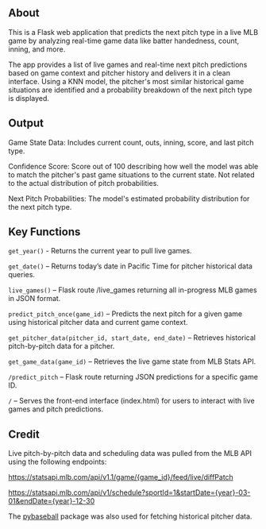 ## About

This is a Flask web application that predicts the next pitch type in a live MLB game by analyzing real-time game data like batter handedness, count, inning, and more.

The app provides a list of live games and real-time next pitch predictions based on game context and pitcher history and delivers it in a clean interface. Using a KNN model, the pitcher's most similar historical game situations are identified and a probability breakdown of the next pitch type is displayed.

## Output

Game State Data: Includes current count, outs, inning, score, and last pitch type.

Confidence Score: Score out of 100 describing how well the model was able to match the pitcher's past game situations to the current state. Not related to the actual distribution of pitch probabilities.

Next Pitch Probabilities: The model's estimated probability distribution for the next pitch type.

## Key Functions

`get_year()` - Returns the current year to pull live games.

`get_date()` – Returns today’s date in Pacific Time for pitcher historical data queries.

`live_games()` – Flask route /live_games returning all in-progress MLB games in JSON format.

`predict_pitch_once(game_id)` – Predicts the next pitch for a given game using historical pitcher data and current game context.

`get_pitcher_data(pitcher_id, start_date, end_date)` – Retrieves historical pitch-by-pitch data for a pitcher.

`get_game_data(game_id)` – Retrieves the live game state from MLB Stats API.

`/predict_pitch` – Flask route returning JSON predictions for a specific game ID.

`/` – Serves the front-end interface (index.html) for users to interact with live games and pitch predictions.

## Credit

Live pitch-by-pitch data and scheduling data was pulled from the MLB API using the following endpoints:

https://statsapi.mlb.com/api/v1.1/game/{game_id}/feed/live/diffPatch

https://statsapi.mlb.com/api/v1/schedule?sportId=1&startDate={year}-03-01&endDate={year}-12-30

The [pybaseball](https://github.com/jldbc/pybaseball) package was also used for fetching historical pitcher data.
